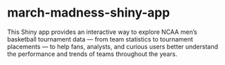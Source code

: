 # march-madness-shiny-app
This Shiny app provides an interactive way to explore NCAA men’s basketball tournament data — from team statistics to tournament placements — to help fans, analysts, and curious users better understand the performance and trends of teams throughout the years.
